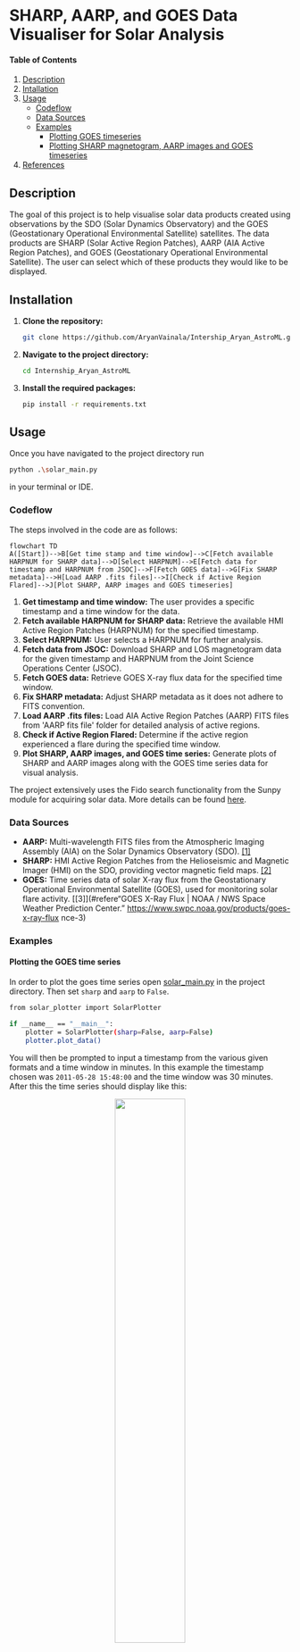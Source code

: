 #  SHARP, AARP, and GOES Data Visualiser for Solar Analysis

#### Table of Contents
1. [Description](#description)
2. [Intallation](#installation)
3. [Usage](#usage)
   - [Codeflow](#codeflow)
   - [Data Sources](#data-sources)
   - [Examples](#examples)
      - [Plotting GOES timeseries](#plotting-the-goes-time-series)
      - [Plotting SHARP magnetogram, AARP images and GOES timeseries](#plotting-sharp-magnetogram-aarp-images-and-goes-timeseries)
4. [References](#references)

## Description

The goal of this project is to help visualise solar data products created using observations by the SDO (Solar Dynamics Observatory) and the GOES (Geostationary Operational Environmental Satellite) satellites.
The data products are SHARP (Solar Active Region Patches), AARP (AIA Active Region Patches), and GOES (Geostationary Operational Environmental Satellite). The user can select which of these products they would like to be displayed.

## Installation

1. **Clone the repository:**
   ```bash
   git clone https://github.com/AryanVainala/Intership_Aryan_AstroML.git
   ```
2. **Navigate to the project directory:**
   ```bash
   cd Internship_Aryan_AstroML
   ```
3. **Install the required packages:**
    ```bash
    pip install -r requirements.txt
    ```

## Usage
Once you have navigated to the project directory run
```bash
python .\solar_main.py
```
in your terminal or IDE.

### Codeflow
The steps involved in the code are as follows:
```mermaid
flowchart TD
A([Start])-->B[Get time stamp and time window]-->C[Fetch available HARPNUM for SHARP data]-->D[Select HARPNUM]-->E[Fetch data for timestamp and HARPNUM from JSOC]-->F[Fetch GOES data]-->G[Fix SHARP metadata]-->H[Load AARP .fits files]-->I[Check if Active Region Flared]-->J[Plot SHARP, AARP images and GOES timeseries]
```
1. **Get timestamp and time window:** The user provides a specific timestamp and a time window for the  data.
2. **Fetch available HARPNUM for SHARP data:** Retrieve the available HMI Active Region Patches (HARPNUM) for the specified timestamp.
3. **Select HARPNUM:** User selects a HARPNUM for further analysis.
4. **Fetch data from JSOC:** Download SHARP and LOS magnetogram data for the given timestamp and HARPNUM from the Joint Science Operations Center (JSOC).
5. **Fetch GOES data:** Retrieve GOES X-ray flux data for the specified time window.
6. **Fix SHARP metadata:** Adjust SHARP metadata as it does not adhere to FITS convention.
7. **Load AARP .fits files:** Load AIA Active Region Patches (AARP) FITS files from 'AARP fits file' folder for detailed analysis of active regions.
8. **Check if Active Region Flared:** Determine if the active region experienced a flare during the specified time window.
9. **Plot SHARP, AARP images, and GOES time series:** Generate plots of SHARP and AARP images along with the GOES time series data for visual analysis.

The project extensively uses the Fido search functionality from the Sunpy module for acquiring solar data. More details can be found [here](https://docs.sunpy.org/en/stable/tutorial/acquiring_data/index.html#searching-for-data).

### Data Sources
- **AARP:** Multi-wavelength FITS files from the Atmospheric Imaging Assembly (AIA) on the Solar Dynamics Observatory (SDO). [[1]](#reference-1)
- **SHARP:** HMI Active Region Patches from the Helioseismic and Magnetic Imager (HMI) on the SDO, providing vector magnetic field maps. [[2]](#reference-2)
- **GOES:** Time series data of solar X-ray flux from the Geostationary Operational Environmental Satellite (GOES), used for monitoring solar flare activity. [[3]](#refere“GOES X-Ray Flux | NOAA / NWS Space Weather Prediction Center.” https://www.swpc.noaa.gov/products/goes-x-ray-flux
</a>nce-3)

### Examples
#### Plotting the GOES time series
In order to plot the goes time series open [solar_main.py](solar_main.py) in the project directory. Then set `sharp` and `aarp` to `False`. 

```bash
from solar_plotter import SolarPlotter

if __name__ == "__main__":
    plotter = SolarPlotter(sharp=False, aarp=False)
    plotter.plot_data()
```
You will then be prompted to input a timestamp from the various given formats and a time window in minutes. In this example the timestamp chosen was `2011-05-28 15:48:00` and the time window was 30 minutes. After this the time series should display like this:
<p align="center">
<img src="https://github.com/user-attachments/assets/41db5154-df95-4e94-9fbc-4df15722d7a0" width=50% height=50%>
</p>

#### Plotting SHARP magnetogram, AARP images and GOES timeseries
In order to plot all data products open [solar_main.py](solar_main.py) in the project directory. This time set `sharp` and `aarp` to `True`.

You will be prompted to enter a timestamp and a time window, the GOES time series for the selected time range will be downloaded. Next, active regions in the given time range will be retrieved and you will be required to enter the HARPNUM. Then you will have to enter an email which you must [register](http://jsoc.stanford.edu/ajax/register_email.html) with JSOC in order to download the data. Please note the project cannot download AARP files so they must be dowloaded manually from [here](https://umbra.nascom.nasa.gov/contributed/AIA_AARPS/) and put into the aarp_fits_file folder.

In our example we use the same timestamp as above and the SHARP and AARP data are for HAPRNUM 625. Here is the plot:
<p align="center">
<img src="https://github.com/user-attachments/assets/b2f38db6-e0b2-4d67-b42f-096067ff6ecc" width=75% height=75%>
</p>

---

## References
<a id="reference-1">[1]
K. Dissauer, K. D. Leka, and E. L. Wagner, “Properties of Flare-imminent versus Flare-quiet Active Regions from the Chromosphere through the Corona. I. Introduction of the AIA Active Region Patches (AARPs),” Astrophysical Journal/the Astrophysical Journal, vol. 942, no. 2, p. 83, Jan. 2023, doi: 10.3847/1538-4357/ac9c06.
</a>

<a id="reference-2">[2] K. Dissauer, K. D. Leka, and E. L. Wagner, “Properties of Flare-imminent versus Flare-quiet Active Regions from the Chromosphere through the Corona. I. Introduction of the AIA Active Region Patches (AARPs),” Astrophysical Journal/the Astrophysical Journal, vol. 942, no. 2, p. 83, Jan. 2023, doi: 10.3847/1538-4357/ac9c06.
</a>

<a id="reference-3">[3]
“GOES X-Ray Flux | NOAA / NWS Space Weather Prediction Center.” https://www.swpc.noaa.gov/products/goes-x-ray-flux
</a>

